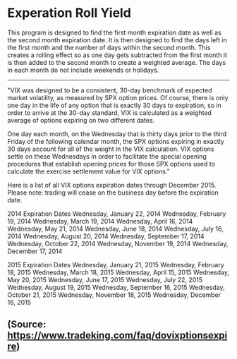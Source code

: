 # Experation Roll Yield
This program is designed to find the first month expiration date as well as the second month expiration date.  It is then designed to find the days left in the first month and the number of days within the second month.  This creates a rolling effect so as one day 
gets subtracted from the first month it is then added to the second month to create a weighted average.  The days in each month do not include weekends or holidays.

--------------------------------------------------------------------------------------------------------------------
"VIX was designed to be a consistent, 30-day benchmark of expected market volatility, as measured by SPX option prices. Of course, there is only one day in the life of any option that is exactly 30 days to expiration, so in order to arrive at the 30-day standard, VIX is calculated as a weighted average of options expiring on two different dates. 

One day each month, on the Wednesday that is thirty days prior to the third Friday of the following calendar month, the SPX options expiring in exactly 30 days account for all of the weight in the VIX calculation. VIX options settle on these Wednesdays in order to facilitate the special opening procedures that establish opening prices for those SPX options used to calculate the exercise settlement value for VIX options." 

Here is a list of all VIX options expiration dates through December 2015.
Please note: trading will cease on the business day before the expiration date. 

2014 Expiration Dates
Wednesday, January 22, 2014
Wednesday, February 19, 2014
Wednesday, March 19, 2014
Wednesday, April 16, 2014
Wednesday, May 21, 2014
Wednesday, June 18, 2014
Wednesday, July 16, 2014
Wednesday, August 20, 2014
Wednesday, September 17, 2014
Wednesday, October 22, 2014
Wednesday, November 19, 2014
Wednesday, December 17, 2014

2015 Expiration Dates
Wednesday, January 21, 2015
Wednesday, February 18, 2015
Wednesday, March 18, 2015
Wednesday, April 15, 2015
Wednesday, May 20, 2015
Wednesday, June 17, 2015
Wednesday, July 22, 2015
Wednesday, August 19, 2015
Wednesday, September 16, 2015
Wednesday, October 21, 2015
Wednesday, November 18, 2015
Wednesday, December 16, 2015

(Source: https://www.tradeking.com/faq/dovixptionsexpire) 
--------------------------------------------------------------------------------------------------------------------